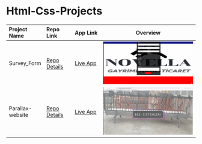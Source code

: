 # Html-Css-Projects
<table class="table">
  <thead>
    <tr>
      <th align="left" width="15%">Project Name</th>
      <th align="left" width="15%">Repo Link</th>
      <th align="left" width="15%">App Link</th>
      <th align="center">Overview</th>
    </tr>
  </thead>
  <tbody>
     <tr>
      <td>Survey_Form</td></td>
      <td><a href="https://github.com/achieve-software/1shop" target="_blank">Repo Details</td>
      <td><a href="https://tourmaline-tapioca-5a2336.netlify.app/" target="_blank">Live App</td>
      <td><img src="https://raw.githubusercontent.com/achieve-software/gif/main/form1.gif" alt="NBA Legends App"></td>
    </tr>
    <tr>
      <td>Parallax-website</td></td>
      <td><a href="https://github.com/achieve-software/3parallaxweb">Repo Details</td>
      <td><a href="https://verdant-churros-24bd00.netlify.app/" target="_blank">Live App</td>
      <td><img src="https://raw.githubusercontent.com/achieve-software/gif/main/parallax1-min.gif" alt="NBA Legends App"></td>
    </tr>
  </tbody>
</table>
